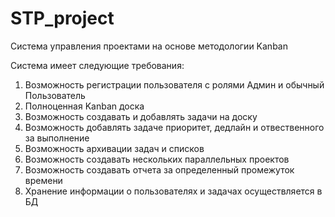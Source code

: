 # STP_project
Система управления проектами на основе методологии Kanban


Система имеет следующие требования:
1. Возможность регистрации пользователя с ролями Админ и обычный Пользователь
2. Полноценная Kanban доска
3. Возможность создавать и добавлять задачи на доску
4. Возможность добавлять задаче приоритет, дедлайн и отвественного за выполнение
5. Возможность архивации задач и списков
6. Возможность создавать нескольких параллельных проектов 
7. Возможность создавать отчета за определенный промежуток времени
8. Хранение информации о пользователях и задачах осуществляется в БД
